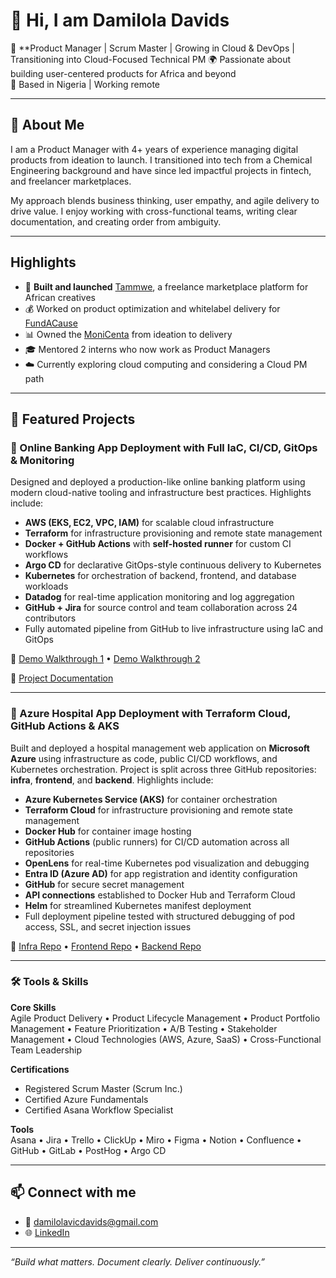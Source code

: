 # 👋 Hi, I am Damilola Davids

🎯 **Product Manager | Scrum Master | Growing in Cloud & DevOps | Transitioning into Cloud-Focused Technical PM
🌍 Passionate about building user-centered products for Africa and beyond  
📍 Based in Nigeria | Working remote 

---

## 💼 About Me

I am a Product Manager with 4+ years of experience managing digital products from ideation to launch. I transitioned into tech from a Chemical Engineering background and have since led impactful projects in fintech,  and freelancer marketplaces.

My approach blends business thinking, user empathy, and agile delivery to drive value. I enjoy working with cross-functional teams, writing clear documentation, and creating order from ambiguity.

---

## Highlights

- 🧠 **Built and launched** [Tammwe](https://tammwe.com), a freelance marketplace platform for African creatives
- 💰 Worked on product optimization and whitelabel delivery for [FundACause](https://fundacause.net)
- 📊 Owned the [MoniCenta](https://monicenta.net/) from ideation to delivery
- 🎓 Mentored 2 interns who now work as Product Managers
- ☁️ Currently exploring cloud computing and considering a Cloud PM path
---

## 📂 Featured Projects
### 🔐 Online Banking App Deployment with Full IaC, CI/CD, GitOps & Monitoring  

Designed and deployed a production-like online banking platform using modern cloud-native tooling and infrastructure best practices. Highlights include:

- **AWS (EKS, EC2, VPC, IAM)** for scalable cloud infrastructure  
- **Terraform** for infrastructure provisioning and remote state management  
- **Docker + GitHub Actions** with **self-hosted runner** for custom CI workflows  
- **Argo CD** for declarative GitOps-style continuous delivery to Kubernetes  
- **Kubernetes** for orchestration of backend, frontend, and database workloads  
- **Datadog** for real-time application monitoring and log aggregation  
- **GitHub + Jira** for source control and team collaboration across 24 contributors  
- Fully automated pipeline from GitHub to live infrastructure using IaC and GitOps  

🎥 [Demo Walkthrough 1](https://vimeo.com/1101375944?share=copy) • [Demo Walkthrough 2](https://vimeo.com/1107697676?share=copy)

🔗 [Project Documentation](https://damilola-davids.notion.site/Capstone-Project-Documentation-Deploying-a-Bank-Application-223f8d103fbc8078be5ac64eedd1954a?pvs=74)

---

### 🏥 Azure Hospital App Deployment with Terraform Cloud, GitHub Actions & AKS  

Built and deployed a hospital management web application on **Microsoft Azure** using infrastructure as code, public CI/CD workflows, and Kubernetes orchestration. Project is split across three GitHub repositories: **infra**, **frontend**, and **backend**. Highlights include:

- **Azure Kubernetes Service (AKS)** for container orchestration  
- **Terraform Cloud** for infrastructure provisioning and remote state management  
- **Docker Hub** for container image hosting  
- **GitHub Actions** (public runners) for CI/CD automation across all repositories  
- **OpenLens** for real-time Kubernetes pod visualization and debugging  
- **Entra ID (Azure AD)** for app registration and identity configuration  
- **GitHub** for secure secret management  
- **API connections** established to Docker Hub and Terraform Cloud  
- **Helm** for streamlined Kubernetes manifest deployment  
- Full deployment pipeline tested with structured debugging of pod access, SSL, and secret injection issues  

🔗 [Infra Repo](https://github.com/Dee-lite/terraform_aks_deployment) • [Frontend Repo](https://github.com/Dee-lite/hms-frontend) • [Backend Repo](https://github.com/Dee-lite/hms_backend) 

 
---

### 🛠️ Tools & Skills

**Core Skills**  
Agile Product Delivery • Product Lifecycle Management • Product Portfolio Management • Feature Prioritization • A/B Testing • Stakeholder Management • Cloud Technologies (AWS, Azure, SaaS) • Cross-Functional Team Leadership

**Certifications**  
- Registered Scrum Master (Scrum Inc.)  
- Certified Azure Fundamentals  
- Certified Asana Workflow Specialist  

**Tools**  
Asana • Jira • Trello • ClickUp • Miro • Figma • Notion • Confluence • GitHub • GitLab • PostHog • Argo CD


---

## 📫 Connect with me

-  📧 [damilolavicdavids@gmail.com](damilolavicdavids@gmail.com)
-  🌐 [LinkedIn](https://www.linkedin.com/in/damilola-davids/)  

---

_“Build what matters. Document clearly. Deliver continuously.”_
